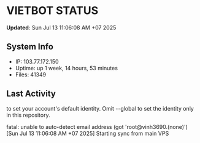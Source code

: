 # VIETBOT STATUS
**Updated**: Sun Jul 13 11:06:08 AM +07 2025

## System Info
- IP: 103.77.172.150
- Uptime: up 1 week, 14 hours, 53 minutes
- Files: 41349

## Last Activity
to set your account's default identity.
Omit --global to set the identity only in this repository.

fatal: unable to auto-detect email address (got 'root@vinh3690.(none)')
[Sun Jul 13 11:06:08 AM +07 2025] Starting sync from main VPS
